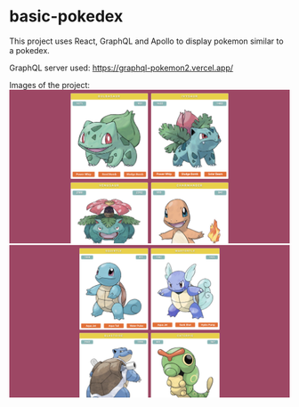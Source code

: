 # basic-pokedex
This project uses React, GraphQL and Apollo to display pokemon similar to a pokedex. 

GraphQL server used: https://graphql-pokemon2.vercel.app/

Images of the project:
![Image of App](https://github.com/jasoncala/basic-pokedex/blob/main/ex-img-uno.png)
![Image of App](https://github.com/jasoncala/basic-pokedex/blob/main/ex-img-two.png)
